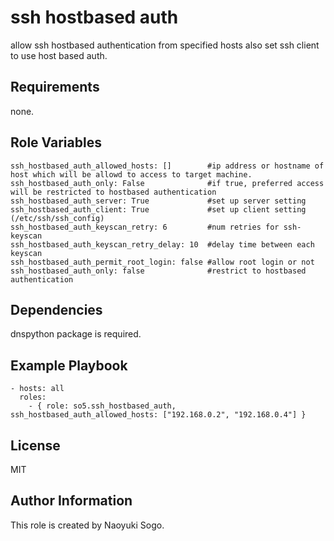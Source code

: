ssh hostbased auth
=========

allow ssh hostbased authentication from specified hosts
also set ssh client to use host based auth.

Requirements
------------

none.

Role Variables
--------------
```
ssh_hostbased_auth_allowed_hosts: []        #ip address or hostname of host which will be allowd to access to target machine.
ssh_hostbased_auth_only: False              #if true, preferred access will be restricted to hostbased authentication
ssh_hostbased_auth_server: True             #set up server setting
ssh_hostbased_auth_client: True             #set up client setting (/etc/ssh/ssh_config)
ssh_hostbased_auth_keyscan_retry: 6         #num retries for ssh-keyscan
ssh_hostbased_auth_keyscan_retry_delay: 10  #delay time between each keyscan
ssh_hostbased_auth_permit_root_login: false #allow root login or not
ssh_hostbased_auth_only: false              #restrict to hostbased authentication
```

Dependencies
------------

dnspython package is required.

Example Playbook
----------------
```
- hosts: all
  roles:
    - { role: so5.ssh_hostbased_auth, ssh_hostbased_auth_allowed_hosts: ["192.168.0.2", "192.168.0.4"] }
```

License
-------

MIT

Author Information
------------------

This role is created by Naoyuki Sogo.